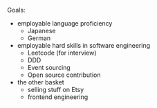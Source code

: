 Goals:
- employable language proficiency
	- Japanese
	- German
- employable hard skills in software engineering
	- Leetcode (for interview)
	- DDD
	- Event sourcing
	- Open source contribution
- the other basket
	- selling stuff on Etsy
	- frontend engineering


